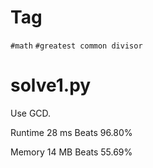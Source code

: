 # Tag

`#math` `#greatest common divisor`

# solve1.py

Use GCD.

Runtime 28 ms Beats 96.80%

Memory 14 MB Beats 55.69%

